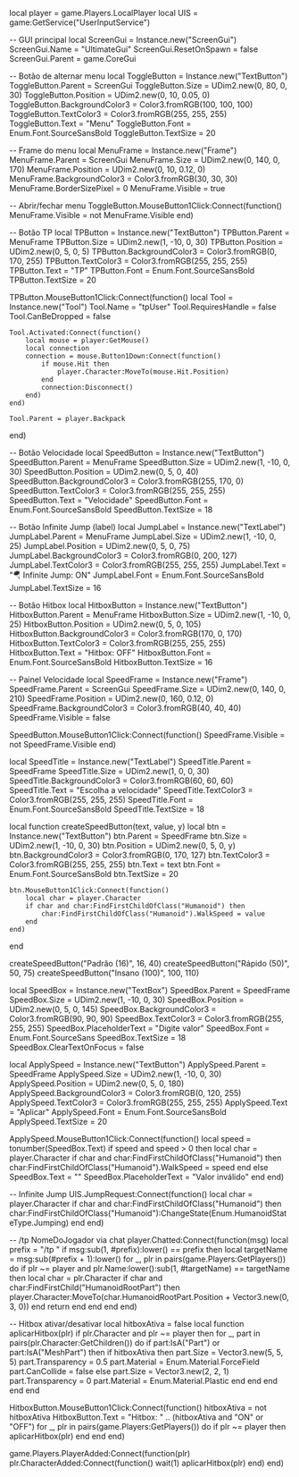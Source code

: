 local player = game.Players.LocalPlayer
local UIS = game:GetService("UserInputService")

-- GUI principal
local ScreenGui = Instance.new("ScreenGui")
ScreenGui.Name = "UltimateGui"
ScreenGui.ResetOnSpawn = false
ScreenGui.Parent = game.CoreGui

-- Botão de alternar menu
local ToggleButton = Instance.new("TextButton")
ToggleButton.Parent = ScreenGui
ToggleButton.Size = UDim2.new(0, 80, 0, 30)
ToggleButton.Position = UDim2.new(0, 10, 0.05, 0)
ToggleButton.BackgroundColor3 = Color3.fromRGB(100, 100, 100)
ToggleButton.TextColor3 = Color3.fromRGB(255, 255, 255)
ToggleButton.Text = "Menu"
ToggleButton.Font = Enum.Font.SourceSansBold
ToggleButton.TextSize = 20

-- Frame do menu
local MenuFrame = Instance.new("Frame")
MenuFrame.Parent = ScreenGui
MenuFrame.Size = UDim2.new(0, 140, 0, 170)
MenuFrame.Position = UDim2.new(0, 10, 0.12, 0)
MenuFrame.BackgroundColor3 = Color3.fromRGB(30, 30, 30)
MenuFrame.BorderSizePixel = 0
MenuFrame.Visible = true

-- Abrir/fechar menu
ToggleButton.MouseButton1Click:Connect(function()
    MenuFrame.Visible = not MenuFrame.Visible
end)

-- Botão TP
local TPButton = Instance.new("TextButton")
TPButton.Parent = MenuFrame
TPButton.Size = UDim2.new(1, -10, 0, 30)
TPButton.Position = UDim2.new(0, 5, 0, 5)
TPButton.BackgroundColor3 = Color3.fromRGB(0, 170, 255)
TPButton.TextColor3 = Color3.fromRGB(255, 255, 255)
TPButton.Text = "TP"
TPButton.Font = Enum.Font.SourceSansBold
TPButton.TextSize = 20

TPButton.MouseButton1Click:Connect(function()
    local Tool = Instance.new("Tool")
    Tool.Name = "tpUser"
    Tool.RequiresHandle = false
    Tool.CanBeDropped = false

    Tool.Activated:Connect(function()
        local mouse = player:GetMouse()
        local connection
        connection = mouse.Button1Down:Connect(function()
            if mouse.Hit then
                player.Character:MoveTo(mouse.Hit.Position)
            end
            connection:Disconnect()
        end)
    end)

    Tool.Parent = player.Backpack
end)

-- Botão Velocidade
local SpeedButton = Instance.new("TextButton")
SpeedButton.Parent = MenuFrame
SpeedButton.Size = UDim2.new(1, -10, 0, 30)
SpeedButton.Position = UDim2.new(0, 5, 0, 40)
SpeedButton.BackgroundColor3 = Color3.fromRGB(255, 170, 0)
SpeedButton.TextColor3 = Color3.fromRGB(255, 255, 255)
SpeedButton.Text = "Velocidade"
SpeedButton.Font = Enum.Font.SourceSansBold
SpeedButton.TextSize = 18

-- Botão Infinite Jump (label)
local JumpLabel = Instance.new("TextLabel")
JumpLabel.Parent = MenuFrame
JumpLabel.Size = UDim2.new(1, -10, 0, 25)
JumpLabel.Position = UDim2.new(0, 5, 0, 75)
JumpLabel.BackgroundColor3 = Color3.fromRGB(0, 200, 127)
JumpLabel.TextColor3 = Color3.fromRGB(255, 255, 255)
JumpLabel.Text = "🪂 Infinite Jump: ON"
JumpLabel.Font = Enum.Font.SourceSansBold
JumpLabel.TextSize = 16

-- Botão Hitbox
local HitboxButton = Instance.new("TextButton")
HitboxButton.Parent = MenuFrame
HitboxButton.Size = UDim2.new(1, -10, 0, 25)
HitboxButton.Position = UDim2.new(0, 5, 0, 105)
HitboxButton.BackgroundColor3 = Color3.fromRGB(170, 0, 170)
HitboxButton.TextColor3 = Color3.fromRGB(255, 255, 255)
HitboxButton.Text = "Hitbox: OFF"
HitboxButton.Font = Enum.Font.SourceSansBold
HitboxButton.TextSize = 16

-- Painel Velocidade
local SpeedFrame = Instance.new("Frame")
SpeedFrame.Parent = ScreenGui
SpeedFrame.Size = UDim2.new(0, 140, 0, 210)
SpeedFrame.Position = UDim2.new(0, 160, 0.12, 0)
SpeedFrame.BackgroundColor3 = Color3.fromRGB(40, 40, 40)
SpeedFrame.Visible = false

SpeedButton.MouseButton1Click:Connect(function()
    SpeedFrame.Visible = not SpeedFrame.Visible
end)

local SpeedTitle = Instance.new("TextLabel")
SpeedTitle.Parent = SpeedFrame
SpeedTitle.Size = UDim2.new(1, 0, 0, 30)
SpeedTitle.BackgroundColor3 = Color3.fromRGB(60, 60, 60)
SpeedTitle.Text = "Escolha a velocidade"
SpeedTitle.TextColor3 = Color3.fromRGB(255, 255, 255)
SpeedTitle.Font = Enum.Font.SourceSansBold
SpeedTitle.TextSize = 18

local function createSpeedButton(text, value, y)
    local btn = Instance.new("TextButton")
    btn.Parent = SpeedFrame
    btn.Size = UDim2.new(1, -10, 0, 30)
    btn.Position = UDim2.new(0, 5, 0, y)
    btn.BackgroundColor3 = Color3.fromRGB(0, 170, 127)
    btn.TextColor3 = Color3.fromRGB(255, 255, 255)
    btn.Text = text
    btn.Font = Enum.Font.SourceSansBold
    btn.TextSize = 20

    btn.MouseButton1Click:Connect(function()
        local char = player.Character
        if char and char:FindFirstChildOfClass("Humanoid") then
            char:FindFirstChildOfClass("Humanoid").WalkSpeed = value
        end
    end)
end

createSpeedButton("Padrão (16)", 16, 40)
createSpeedButton("Rápido (50)", 50, 75)
createSpeedButton("Insano (100)", 100, 110)

local SpeedBox = Instance.new("TextBox")
SpeedBox.Parent = SpeedFrame
SpeedBox.Size = UDim2.new(1, -10, 0, 30)
SpeedBox.Position = UDim2.new(0, 5, 0, 145)
SpeedBox.BackgroundColor3 = Color3.fromRGB(90, 90, 90)
SpeedBox.TextColor3 = Color3.fromRGB(255, 255, 255)
SpeedBox.PlaceholderText = "Digite valor"
SpeedBox.Font = Enum.Font.SourceSans
SpeedBox.TextSize = 18
SpeedBox.ClearTextOnFocus = false

local ApplySpeed = Instance.new("TextButton")
ApplySpeed.Parent = SpeedFrame
ApplySpeed.Size = UDim2.new(1, -10, 0, 30)
ApplySpeed.Position = UDim2.new(0, 5, 0, 180)
ApplySpeed.BackgroundColor3 = Color3.fromRGB(0, 120, 255)
ApplySpeed.TextColor3 = Color3.fromRGB(255, 255, 255)
ApplySpeed.Text = "Aplicar"
ApplySpeed.Font = Enum.Font.SourceSansBold
ApplySpeed.TextSize = 20

ApplySpeed.MouseButton1Click:Connect(function()
    local speed = tonumber(SpeedBox.Text)
    if speed and speed > 0 then
        local char = player.Character
        if char and char:FindFirstChildOfClass("Humanoid") then
            char:FindFirstChildOfClass("Humanoid").WalkSpeed = speed
        end
    else
        SpeedBox.Text = ""
        SpeedBox.PlaceholderText = "Valor inválido"
    end
end)

-- Infinite Jump
UIS.JumpRequest:Connect(function()
    local char = player.Character
    if char and char:FindFirstChildOfClass("Humanoid") then
        char:FindFirstChildOfClass("Humanoid"):ChangeState(Enum.HumanoidStateType.Jumping)
    end
end)

-- /tp NomeDoJogador via chat
player.Chatted:Connect(function(msg)
    local prefix = "/tp "
    if msg:sub(1, #prefix):lower() == prefix then
        local targetName = msg:sub(#prefix + 1):lower()
        for _, plr in pairs(game.Players:GetPlayers()) do
            if plr ~= player and plr.Name:lower():sub(1, #targetName) == targetName then
                local char = plr.Character
                if char and char:FindFirstChild("HumanoidRootPart") then
                    player.Character:MoveTo(char.HumanoidRootPart.Position + Vector3.new(0, 3, 0))
                end
                return
            end
        end
    end
end)

-- Hitbox ativar/desativar
local hitboxAtiva = false
local function aplicarHitbox(plr)
    if plr.Character and plr ~= player then
        for _, part in pairs(plr.Character:GetChildren()) do
            if part:IsA("Part") or part:IsA("MeshPart") then
                if hitboxAtiva then
                    part.Size = Vector3.new(5, 5, 5)
                    part.Transparency = 0.5
                    part.Material = Enum.Material.ForceField
                    part.CanCollide = false
                else
                    part.Size = Vector3.new(2, 2, 1)
                    part.Transparency = 0
                    part.Material = Enum.Material.Plastic
                end
            end
        end
    end
end

HitboxButton.MouseButton1Click:Connect(function()
    hitboxAtiva = not hitboxAtiva
    HitboxButton.Text = "Hitbox: " .. (hitboxAtiva and "ON" or "OFF")
    for _, plr in pairs(game.Players:GetPlayers()) do
        if plr ~= player then
            aplicarHitbox(plr)
        end
    end
end)

game.Players.PlayerAdded:Connect(function(plr)
    plr.CharacterAdded:Connect(function()
        wait(1)
        aplicarHitbox(plr)
    end)
end)

